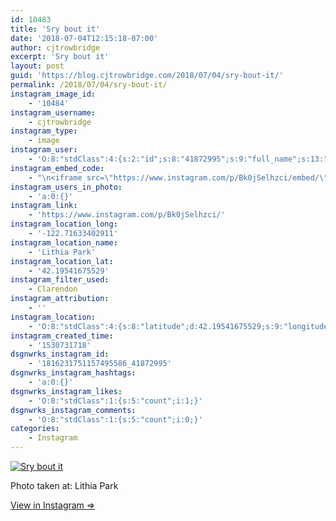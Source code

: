 ```yaml
---
id: 10483
title: 'Sry bout it'
date: '2018-07-04T12:15:18-07:00'
author: cjtrowbridge
excerpt: 'Sry bout it'
layout: post
guid: 'https://blog.cjtrowbridge.com/2018/07/04/sry-bout-it/'
permalink: /2018/07/04/sry-bout-it/
instagram_image_id:
    - '10484'
instagram_username:
    - cjtrowbridge
instagram_type:
    - image
instagram_user:
    - 'O:8:"stdClass":4:{s:2:"id";s:8:"41872995";s:9:"full_name";s:13:"CJ Trowbridge";s:15:"profile_picture";s:182:"https://scontent.cdninstagram.com/vp/bdb3dc682730332976d1b56b290153a5/5BE0461C/t51.2885-19/s150x150/13724650_1188772791164794_142557231_a.jpg?efg=eyJ1cmxnZW4iOiJ1cmxnZW5fZnJvbV9pZyJ9";s:8:"username";s:12:"cjtrowbridge";}'
instagram_embed_code:
    - "\n<iframe src=\"https://www.instagram.com/p/Bk0jSelhzci/embed/\" width=\"612\" height=\"710\" frameborder=\"0\" scrolling=\"no\" allowtransparency=\"true\" class=\"insta-image-embed\"></iframe>\n"
instagram_users_in_photo:
    - 'a:0:{}'
instagram_link:
    - 'https://www.instagram.com/p/Bk0jSelhzci/'
instagram_location_long:
    - '-122.71633402911'
instagram_location_name:
    - 'Lithia Park'
instagram_location_lat:
    - '42.19541675529'
instagram_filter_used:
    - Clarendon
instagram_attribution:
    - ''
instagram_location:
    - 'O:8:"stdClass":4:{s:8:"latitude";d:42.19541675529;s:9:"longitude";d:-122.71633402911;s:4:"name";s:11:"Lithia Park";s:2:"id";i:220992033;}'
instagram_created_time:
    - '1530731718'
dsgnwrks_instagram_id:
    - '1816231751157495586_41872995'
dsgnwrks_instagram_hashtags:
    - 'a:0:{}'
dsgnwrks_instagram_likes:
    - 'O:8:"stdClass":1:{s:5:"count";i:1;}'
dsgnwrks_instagram_comments:
    - 'O:8:"stdClass":1:{s:5:"count";i:0;}'
categories:
    - Instagram
---
```


[![Sry bout it](https://blog.cjtrowbridge.com/wp-content/uploads/2018/07/1530731718-1-1.jpg)](https://www.instagram.com/p/Bk0jSelhzci/)

Photo taken at: Lithia Park

[View in Instagram ⇒](https://www.instagram.com/p/Bk0jSelhzci/)